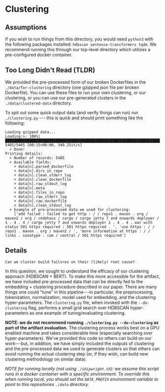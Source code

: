 # Clustering

## Assumptions

If you wish to run things from this directory, you would need `python3` with the following packages installed: `hdbscan sentence-transformers tqdm`. We recommend running this through our top-level directory which utilizes a pre-configured docker container.

## Too Long Didn't Read (TLDR)

We provided the pre-processed form of our broken Dockerfiles in the `./data/for-clustering` directory (one gzipped json file per broken Dockerfile). You can use these files to run your own clustering, or our clustering, or you can use our pre-generated clusters in the `./data/clustered-data` directory.

To spit out some quick output data (and verify things can run) run `./clustering.py` --- this is quick and should print something like the following:

```
Loading gzipped data...
Loading:>: 100%|██████████████████████████████████████████████████████████████████████████████████████████████████████████████████████████████████████████████████████████████| 5405/5405 [00:15<00:00, 340.25it/s]
  + Done!
Printing details:
  + Number of records: 5405
  + Available fields:
    + data[n].parsed_dockerfile
    + data[n].dirs_in_repo
    + data[n].clean_stderr_log
    + data[n].clean_dockerfile
    + data[n].raw_stdout_log
    + data[n].meta
    + data[n].files_in_repo
    + data[n].raw_stderr_log
    + data[n].raw_dockerfile
    + data[n].clean_stdout_log
  + Example of pre-processed data we used for clustering:
    ['add failed : failed to get http : / / repo1 . maven . org / maven2 / org / codehaus / cargo / cargo jetty 7 and onwards deployer / 1 . 4 . 4 / cargo jetty 7 and onwards deployer 1 . 4 . 4 . war with status 501 https required : 501 https required . ', 'use https : / / repo1 . maven . org / maven2 / ', 'more information at https : / / links . sonatype . com / central / 501 https required']
```

## Details

```
Can we cluster build failures on their (likely) root cause?
```

In this question, we sought to understand the efficacy of our clustering approach (HDBSCAN + BERT). To make this more accessible for the artifact, we have included pre-processed data that can be directly fed to the embedding + clustering procedure described in our paper. There are many things one could "tune" in this pipeline---in particular, the preprocessing, tokenization, normalization, model used for embedding, and the clustering hyper-parameters. The `clustering.py` file, when invoked with the `--do-clustering` flag, performs a small grid search over HDBSCAN hyper-parameters as one example of tuning/evaluating clustering.

**NOTE: we do not recommend running `./clustering.py --do-clustering` as part of the artifact evaluation.** The clustering process works best on a GPU enabled machine and takes considerable time (especially searching over hyper-parameters). We've provided this code so others can build on our work---but, in addition, we have simply included the outputs of clustering and the pre-processed data we used to generate clusters so that others can avoid running the actual clustering step (or, if they wish, can build new clustering methodology on similar data).

_NOTE for running locally (not using `./shipwright.sh`): we assume this script runs in a docker container with a specific environment. To override this when running local, you should set the `DATA_PREFIX` environment variable to point to this repositories `./data` directory._
